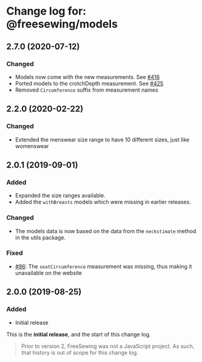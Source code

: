 # Change log for: @freesewing/models

## 2.7.0 (2020-07-12)

### Changed

- Models now come with the new measurements. See [#416](https://github.com/freesewing/freesewing/issues/416)
- Ported models to the crotchDepth measurement. See [#425](https://github.com/freesewing/freesewing/issues/425)
- Removed `Circumference` suffix from measurement names

## 2.2.0 (2020-02-22)

### Changed

- Extended the menswear size range to have 10 different sizes, just like womenswear

## 2.0.1 (2019-09-01)

### Added

- Expanded the size ranges available.
- Added the `withBreasts` models which were missing in earlier releases.

### Changed

- The models data is now based on the data from the `neckstimate` method in the utils package.

### Fixed

- [#86](https://github.com/freesewing/freesewing/issues/86): The `seatCircumference` measurement was missing, thus making it unavailable on the website

## 2.0.0 (2019-08-25)

### Added

- Initial release

This is the **initial release**, and the start of this change log.

> Prior to version 2, FreeSewing was not a JavaScript project.
> As such, that history is out of scope for this change log.
